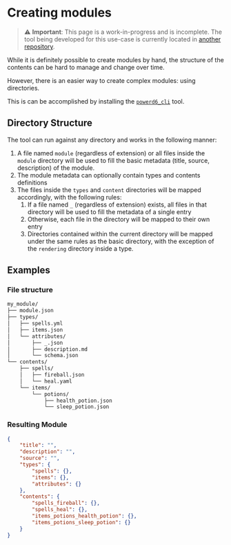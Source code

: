 # Creating modules

> ⚠️ **Important**: This page is a work-in-progress and is incomplete.
> The tool being developed for this use-case is currently located in
> [another repository](https://github.com/powerd6/tools).

While it is definitely possible to create modules by hand,
the structure of the contents can be hard to manage and change over time.

However, there is an easier way to create complex modules: using directories.

This is can be accomplished by installing the [`powerd6_cli`](https://github.com/powerd6/tools) tool.

## Directory Structure

The tool can run against any directory and works in the following manner:

1. A file named `module` (regardless of extension) or all files inside the `module` directory will be used to fill the basic metadata (title, source, description) of the module.
2. The module metadata can optionally contain types and contents definitions
3. The files inside the `types` and `content` directories will be mapped accordingly, with the following rules:
   1. If a file named `_` (regardless of extension) exists, all files in that directory will be used to fill the metadata of a single entry
   2. Otherwise, each file in the directory will be mapped to their own entry
   3. Directories contained within the current directory will be mapped under the same rules as the basic directory, with the exception of the `rendering` directory inside a type.

## Examples

### File structure

```bash
my_module/
├── module.json
├── types/
│   ├── spells.yml
│   ├── items.json
│   └── attributes/
│       ├── _.json
│       ├── description.md
│       └── schema.json
└── contents/
    ├── spells/
    │   ├── fireball.json
    │   └── heal.yaml
    └── items/
        └── potions/
            ├── health_potion.json
            └── sleep_potion.json
```

### Resulting Module

```json
{
    "title": "",
    "description": "",
    "source": "",
    "types": {
        "spells": {},
        "items": {},
        "attributes": {}
    },
    "contents": {
        "spells_fireball": {},
        "spells_heal": {},
        "items_potions_health_potion": {},
        "items_potions_sleep_potion": {}
    }
}
```